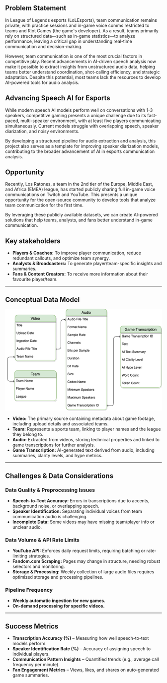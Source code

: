 ## **Problem Statement**

In League of Legends esports (LoLEsports), team communication remains private, with practice sessions and in-game voice comms restricted to teams and Riot Games (the game's developer). As a result, teams primarily rely on structured data—such as in-game statistics—to analyze performance, leaving a critical gap in understanding real-time communication and decision-making.

However, team communication is one of the most crucial factors in competitive play. Recent advancements in AI-driven speech analysis now make it possible to extract insights from unstructured audio data, helping teams better understand coordination, shot-calling efficiency, and strategic adaptation. Despite this potential, most teams lack the resources to develop AI-powered tools for audio analysis.

## **Advancing Speech AI for Esports**

While modern speech AI models perform well on conversations with 1-3 speakers, competitive gaming presents a unique challenge due to its fast-paced, multi-speaker environment, with at least five players communicating simultaneously. Current models struggle with overlapping speech, speaker diarization, and noisy environments.

By developing a structured pipeline for audio extraction and analysis, this project also serves as a template for improving speaker diarization models, contributing to the broader advancement of AI in esports communication analysis.

## **Opportunity**

Recently, Los Ratones, a team in the 2nd tier of the Europe, Middle East, and Africa (EMEA) league, has started publicly sharing full in-game voice communications on Twitch and YouTube. This presents a unique opportunity for the open-source community to develop tools that analyze team communication for the first time.

By leveraging these publicly available datasets, we can create AI-powered solutions that help teams, analysts, and fans better understand in-game communication.

## **Key stakeholders**

- **Players & Coaches:** To improve player communication, reduce redundant callouts, and optimize team synergy.
- **Analysts & Broadcasters:** To generate player/team-specific insights and summaries.
- **Fans & Content Creators:** To receive more information about their favourite player/team.

---

## **Conceptual Data Model**

![conceptial-model](project_info/conceptial_model.png)

- **Video:** The primary source containing metadata about game footage, including upload details and associated teams.
- **Team:** Represents a sports team, linking to player names and the league they belong to.
- **Audio:** Extracted from videos, storing technical properties and linked to game transcriptions for further analysis.
- **Game Transcription:** AI-generated text derived from audio, including summaries, clarity levels, and hype metrics.

---

## **Challenges & Data Considerations**

### **Data Quality & Preprocessing Issues**
- **Speech-to-Text Accuracy:** Errors in transcriptions due to accents, background noise, or overlapping speech.
- **Speaker Identification:** Separating individual voices from team communication audio is challenging.
- **Incomplete Data:** Some videos may have missing team/player info or unclear audio.

### **Data Volume & API Rate Limits**
- **YouTube API:** Enforces daily request limits, requiring batching or rate-limiting strategies.
- **Fandom.com Scraping:** Pages may change in structure, needing robust selectors and monitoring.
- **Storage & Processing:** Weekly collection of large audio files requires optimized storage and processing pipelines.

### **Pipeline Frequency**
- **Weekly automatic ingestion for new games.**
- **On-demand processing for specific videos.**

---

## **Success Metrics**
- **Transcription Accuracy (%)** – Measuring how well speech-to-text models perform.
- **Speaker Identification Rate (%)** – Accuracy of assigning speech to individual players.
- **Communication Pattern Insights** – Quantified trends (e.g., average call frequency per minute).
- **Fan Engagement Metrics** – Views, likes, and shares on auto-generated game summaries.
